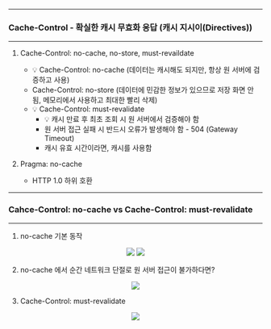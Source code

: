-----
### Cache-Control - 확실한 캐시 무효화 응답 (캐시 지시이(Directives))
-----
1. Cache-Control: no-cache, no-store, must-revaildate
   - 💡 Cache-Control: no-cache (데이터는 캐시해도 되지만, 항상 원 서버에 검증하고 사용)
   - Cache-Control: no-store (데이터에 민감한 정보가 있으므로 저장 화면 안 됨, 메모리에서 사용하고 최대한 빨리 삭제)
   - 💡 Cache-Control: must-revalidate
     + 💡 캐시 만료 후 최초 조회 시 원 서버에서 검증해야 함
     + 원 서버 접근 실패 시 반드시 오류가 발생해야 함 - 504 (Gateway Timeout)
     + 캐시 유효 시간이라면, 캐시를 사용함

2. Pragma: no-cache
   - HTTP 1.0 하위 호환

-----
### Cahce-Control: no-cache vs Cache-Control: must-revalidate
-----
1. no-cache 기본 동작
<div align="center">
<img src="https://github.com/sooyounghan/HTTP/assets/34672301/0f9f7653-80d6-4bf0-b1ef-80cde3316182">
<img src="https://github.com/sooyounghan/HTTP/assets/34672301/1ac3113e-3aaf-4727-8762-b29468610390">
</div>

2. no-cache 에서 순간 네트워크 단절로 원 서버 접근이 불가하다면?
<div align="center">
<img src="https://github.com/sooyounghan/HTTP/assets/34672301/55bbdc4c-8c11-4186-9e3e-cefd299520bb">
</div>

3. Cache-Control: must-revalidate
<div align="center">
<img src="https://github.com/sooyounghan/HTTP/assets/34672301/ad0a310f-e4cc-468c-bac6-d95066edb2e8">
</div>
